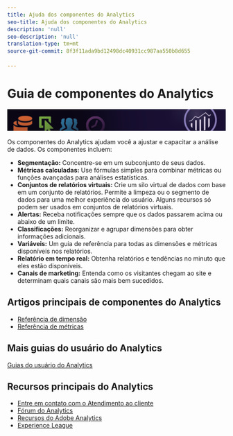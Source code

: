 ```yaml
---
title: Ajuda dos componentes do Analytics
seo-title: Ajuda dos componentes do Analytics
description: 'null'
seo-description: 'null'
translation-type: tm+mt
source-git-commit: 8f3f11ada9bd12498dc40931cc987aa550b8d655

---
```



# Guia de componentes do Analytics

![Banner](../../assets/doc_banner_components.png)

Os componentes do Analytics ajudam você a ajustar e capacitar a análise de dados. Os componentes incluem:

* **Segmentação:** Concentre-se em um subconjunto de seus dados.
* **Métricas calculadas:** Use fórmulas simples para combinar métricas ou funções avançadas para análises estatísticas.
* **Conjuntos de relatórios virtuais:** Crie um silo virtual de dados com base em um conjunto de relatórios. Permite a limpeza ou o segmento de dados para uma melhor experiência do usuário. Alguns recursos só podem ser usados em conjuntos de relatórios virtuais.
* **Alertas:** Receba notificações sempre que os dados passarem acima ou abaixo de um limite.
* **Classificações:** Reorganizar e agrupar dimensões para obter informações adicionais.
* **Variáveis:** Um guia de referência para todas as dimensões e métricas disponíveis nos relatórios.
* **Relatório em tempo real:** Obtenha relatórios e tendências no minuto que eles estão disponíveis.
* **Canais de marketing:** Entenda como os visitantes chegam ao site e determinam quais canais são mais bem sucedidos.

## Artigos principais de componentes do Analytics

* [Referência de dimensão](c-variables/dimensionslist/reports-descriptions.md)
* [Referência de métricas](c-variables/c-metrics/metricslist.md)

## Mais guias do usuário do Analytics

[Guias do usuário do Analytics](/help/landing/home.md)

## Recursos principais do Analytics

* [Entre em contato com o Atendimento ao cliente](https://helpx.adobe.com/contact/enterprise-support.ec.html)
* [Fórum do Analytics](https://forums.adobe.com/community/experience-cloud/analytics-cloud/analytics)
* [Recursos do Adobe Analytics](https://forums.adobe.com/message/10660755)
* [Experience League](https://landing.adobe.com/experience-league/)
